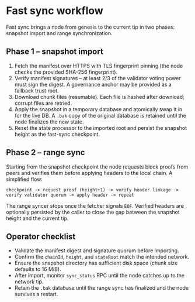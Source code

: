 # Fast sync workflow

Fast sync brings a node from genesis to the current tip in two phases: snapshot import and range synchronization.

## Phase 1 – snapshot import

1. Fetch the manifest over HTTPS with TLS fingerprint pinning (the node checks the provided SHA-256 fingerprint).
2. Verify manifest signatures – at least 2/3 of the validator voting power must sign the digest. A governance anchor may be
   provided as a fallback trust root.
3. Download chunk files (resumable). Each file is hashed after download; corrupt files are retried.
4. Apply the snapshot in a temporary database and atomically swap it in for the live DB. A `.bak` copy of the original database
   is retained until the node finalizes the new state.
5. Reset the state processor to the imported root and persist the snapshot height as the fast-sync checkpoint.

## Phase 2 – range sync

Starting from the snapshot checkpoint the node requests block proofs from peers and verifies them before applying headers to the
local chain. A simplified flow:

```
checkpoint -> request proof (height+1) -> verify header linkage -> verify validator quorum -> apply header -> repeat
```

The range syncer stops once the fetcher signals `EOF`. Verified headers are optionally persisted by the caller to close the gap
between the snapshot height and the current tip.

## Operator checklist

* Validate the manifest digest and signature quorum before importing.
* Confirm the `chainId`, `height`, and `stateRoot` match the intended network.
* Ensure the snapshot directory has sufficient disk space (chunk size defaults to 16 MiB).
* After import, monitor `sync_status` RPC until the node catches up to the network tip.
* Retain the `.bak` database until the range sync has finalized and the node survives a restart.
